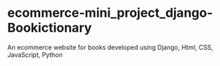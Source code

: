 # ecommerce-mini_project_django-Bookictionary
An ecommerce website for books developed using Django, Html, CSS, JavaScript, Python 
